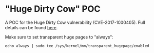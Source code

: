 # "Huge Dirty Cow" POC

A POC for the Huge Dirty Cow vulnerability (CVE-2017-1000405). Full details can be found [here](https://medium.com/bindecy/huge-dirty-cow-cve-2017-1000405).

Make sure to set transparent huge pages to "always":
```
echo always | sudo tee /sys/kernel/mm/transparent_hugepage/enabled
```



